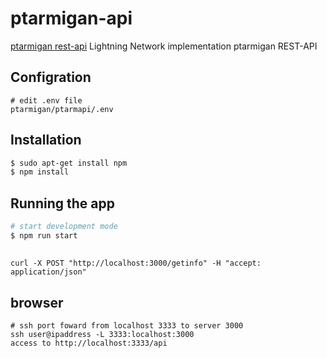 # ptarmigan-api

[ptarmigan rest-api](https://github.com/nayutaco/ptarmigan) Lightning Network implementation ptarmigan REST-API

## Configration

```
# edit .env file
ptarmigan/ptarmapi/.env
```

## Installation

```bash
$ sudo apt-get install npm
$ npm install
```

## Running the app

```bash
# start development mode
$ npm run start
```

## 
```
curl -X POST "http://localhost:3000/getinfo" -H "accept: application/json"
```

## browser

```
# ssh port foward from localhost 3333 to server 3000
ssh user@ipaddress -L 3333:localhost:3000
access to http://localhost:3333/api
```
